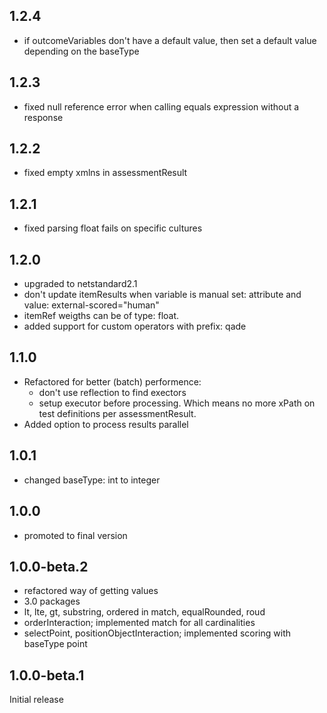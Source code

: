 ## 1.2.4

- if outcomeVariables don't have a default value, then set a default value depending on the baseType

## 1.2.3

- fixed null reference error when calling equals expression without a response

## 1.2.2

- fixed empty xmlns in assessmentResult

## 1.2.1

- fixed parsing float fails on specific cultures

## 1.2.0

- upgraded to netstandard2.1
- don't update itemResults when variable is manual set: attribute and value: external-scored="human"
- itemRef weigths can be of type: float.
- added support for custom operators with prefix: qade

## 1.1.0

- Refactored for better (batch) performence:
  - don't use reflection to find exectors
  - setup executor before processing. Which means no more xPath on test definitions per assessmentResult.
- Added option to process results parallel

## 1.0.1

- changed baseType: int to integer

## 1.0.0

- promoted to final version

## 1.0.0-beta.2

- refactored way of getting values
- 3.0 packages
- lt, lte, gt, substring, ordered in match, equalRounded, roud
- orderInteraction; implemented match for all cardinalities
- selectPoint, positionObjectInteraction; implemented scoring with baseType point

## 1.0.0-beta.1

Initial release
